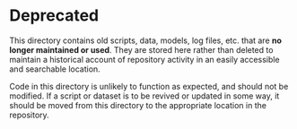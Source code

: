 # Deprecated

This directory contains old scripts, data, models, log files, etc. that are **no longer maintained or used**. They are stored here rather than deleted to maintain a historical account of repository activity in an easily accessible and searchable location.  

Code in this directory is unlikely to function as expected, and should not be modified. If a script or dataset is to be revived or updated in some way, it should be moved from this directory to the appropriate location in the repository.


